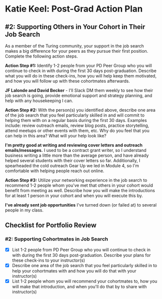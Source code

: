 # Katie Keel: Post-Grad Action Plan


## #2: Supporting Others in Your Cohort in Their Job Search

As a member of the Turing community, your support in the job search makes a big difference for your peers as they pursue their first position. Complete the following action steps.

**Action Step #1:** Identify 1-2 people from your PD Peer Group who you will continue to check in with during the first 30 days post-graduation. Describe what you will do in these check-ins, how you will help keep them motivated, and how you will follow up with these cohortmates afterwards.

**JF Lalonde and David Becker** - I'll Slack DM them weekly to see how their job search is going, provide emotional support and strategy planning, and help with any housekeeping I can.

**Action Step #2:** With the person(s) you identified above, describe one area of the job search that you feel particularly skilled in and will commit to helping them with on a regular basis during the first 30 days. Examples include: review outreach emails, review blog posts, practice storytelling, attend meetups or other events with them, etc. Why do you feel that you can help in this area? What will your help look like?

**I'm pretty good at writing and reviewing cover letters and outreach emails/messages.** I used to be a contract grant writer, so I understand business writing a little more than the average person, and have already helped several students with their cover letters so far. Additionally, I spearheaded the cold outreach Gear Up we led in Module 4, so I'm comfortable with helping people reach out online.

**Action Step #3:** Utilize your networking experience in the job search to recommend 1-2 people whom you've met that others in your cohort would benefit from meeting as well. Describe how you will make the introductions for at least 1 person in your cohort and when you will execute this by. 

**I've already sent job opportunities** I've turned down (or failed at) to several people in my class.


## Checklist for Portfolio Review

### #2: Supporting Cohortmates in Job Search
- [x] List 1-2 people from PD Peer Group who you will continue to check in with during the first 30 days post-graduation. Describe your plans for these check-ins to your instructor(s)
- [x] Describe one area of the job search that you feel particularly skilled in to help your cohortmates with and how you will do that with your instructor(s)
- [x] List 1-2 people whom you will recommend your cohortmates to, how you will make that introduction, and when you'll do that by to share with instructor(s)
